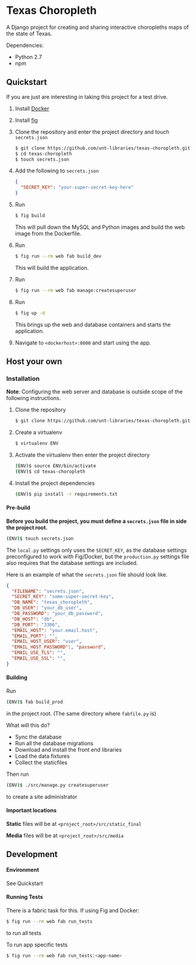 # Texas Choropleth

A Django project for creating and sharing interactive choropleths maps of the state of Texas.

Dependencies:

* Python 2.7
* npm

## Quickstart

If you are just are interesting in taking this project for a test drive. 

1. Install [Docker](http://docker.com)
2. Install [fig](http://fig.sh)

3. Clone the repository and enter the project directory and touch `secrets.json`
 
    ```sh
    $ git clone https://github.com/unt-libraries/texas-choropleth.git
    $ cd texas-choropleth
    $ touch secrets.json
    ```
4. Add the following to `secrets.json`

    ```json
    {
      "SECRET_KEY": "your-super-secret-key-here"
    }
    ```

5. Run

    ```sh
    $ fig build
    ```

    This will pull down the MySQL and Python images and build the web image from the Dockerfile.
    
6. Run 

    ```sh
    $ fig run --rm web fab build_dev
    ```
    This will build the application.

7. Run 

    ```sh
    $ fig run --rm web fab manage:createsuperuser
    ```

8. Run 

    ```sh
    $ fig up -d
    ```
    This brings up the web and database containers and starts the application.

8. Navigate to `<dockerhost>:8000` and start using the app.

## Host your own
### Installation

__Note__: Configuring the web server and database is outside scope of the following instructions.

1. Clone the repository

    ```sh
    $ git clone https://github.com/unt-libraries/texas-choropleth.git
    ```

2. Create a virtualenv

    ```sh
    $ virtualenv ENV
    ```

3. Activate the virtualenv then enter the project directory

    ```sh
    (ENV)$ source ENV/bin/activate
    (ENV)$ cd texas-choropleth
    ```
4. Install the project dependencies

    ```sh
    (ENV)$ pip install -r requirements.txt
    ```

#### Pre-build

__Before you build the project, you must define a `secrets.json` file in side the project root.__ 

```sh
(ENV)$ touch secrets.json
```

The `local.py` settings only uses the `SECRET_KEY`, as the database settings preconfigured to work with Fig/Docker, but the `production.py` settings file also requires that the database settings are included.

Here is an example of what the `secrets.json` file should look like.

```json
{
  "FILENAME": "secrets.json",
  "SECRET_KEY": "some-super-secret-key",
  "DB_NAME": "texas_choropleth",
  "DB_USER": "your_db_user",
  "DB_PASSWORD": "your_db_password",
  "DB_HOST": "db",
  "DB_PORT": "3306",
  "EMAIL_HOST": "your.email.host",
  "EMAIL_PORT": "",
  "EMAIL_HOST_USER": "user",
  "EMAIL_HOST_PASSWORD":, "password",
  "EMAIL_USE_TLS": "",
  "EMAIL_USE_SSL": "",
}
```

#### Building

Run 

```sh
(ENV)$ fab build_prod
```

in the project root. (The same directory where `fabfile.py` is)

What will this do?

- Sync the database
- Run all the database migrations
- Download and install the front end libraries
- Load the data fixtures
- Collect the staticfiles

Then run 

```sh
(ENV)$ ./src/manage.py createsuperuser 
```

to create a site administrator

#### Important locations

__Static__ files will be at `<project_root>/src/static_final`

__Media__ files will be at `<project_root>/src/media`


## Development

#### Environment

See Quickstart

#### Running Tests

There is a fabric task for this. If using Fig and Docker:

```sh
$ fig run --rm web fab run_tests
```
to run all tests

To run app specific tests

```sh
$ fig run --rm web fab run_tests:<app-name>
```

